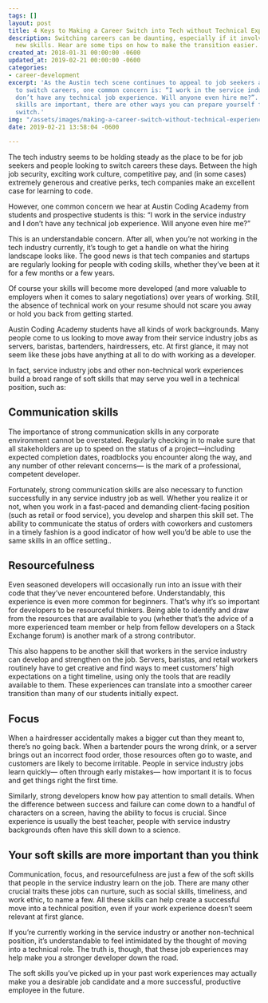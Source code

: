 ```yaml
---
tags: []
layout: post
title: 4 Keys to Making a Career Switch into Tech without Technical Experience
description: Switching careers can be daunting, especially if it involves learning
  new skills. Hear are some tips on how to make the transition easier.
created_at: 2018-01-31 00:00:00 -0600
updated_at: 2019-02-21 00:00:00 -0600
categories:
- career-development
excerpt: 'As the Austin tech scene continues to appeal to job seekers and people looking
  to switch careers, one common concern is: “I work in the service industry and I
  don’t have any technical job experience. Will anyone even hire me?”. While technical
  skills are important, there are other ways you can prepare yourself for a career
  switch.'
img: "/assets/images/making-a-career-switch-without-technical-experience-graphic.png"
date: 2019-02-21 13:58:04 -0600

---
```

The tech industry seems to be holding steady as the place to be for job seekers and people looking to switch careers these days. Between the high job security, exciting work culture, competitive pay, and (in some cases) extremely generous and creative perks, tech companies make an excellent case for learning to code.

However, one common concern we hear at Austin Coding Academy from students and prospective students is this: “I work in the service industry and I don’t have any technical job experience. Will anyone even hire me?”

This is an understandable concern. After all, when you’re not working in the tech industry currently, it’s tough to get a handle on what the hiring landscape looks like. The good news is that tech companies and startups are regularly looking for people with coding skills, whether they’ve been at it for a few months or a few years.

Of course your skills will become more developed (and more valuable to employers when it comes to salary negotiations) over years of working. Still, the absence of technical work on your resume should not scare you away or hold you back from getting started.

Austin Coding Academy students have all kinds of work backgrounds. Many people come to us looking to move away from their service industry jobs as servers, baristas, bartenders, hairdressers, etc. At first glance, it may not seem like these jobs have anything at all to do with working as a developer.

In fact, service industry jobs and other non-technical work experiences build a broad range of soft skills that may serve you well in a technical position, such as:

## Communication skills

The importance of strong communication skills in any corporate environment cannot be overstated. Regularly checking in to make sure that all stakeholders are up to speed on the status of a project—including expected completion dates, roadblocks you encounter along the way, and any number of other relevant concerns— is the mark of a professional, competent developer.

Fortunately, strong communication skills are also necessary to function successfully in any service industry job as well. Whether you realize it or not, when you work in a fast-paced and demanding client-facing position (such as retail or food service), you develop and sharpen this skill set. The ability to communicate the status of orders with coworkers and customers in a timely fashion is a good indicator of how well you’d be able to use the same skills in an office setting..

## Resourcefulness

Even seasoned developers will occasionally run into an issue with their code that they’ve never encountered before. Understandably, this experience is even more common for beginners. That’s why it’s so important for developers to be resourceful thinkers. Being able to identify and draw from the resources that are available to you (whether that’s the advice of a more experienced team member or help from fellow developers on a Stack Exchange forum) is another mark of a strong contributor.

This also happens to be another skill that workers in the service industry can develop and strengthen on the job. Servers, baristas, and retail workers routinely have to get creative and find ways to meet customers’ high expectations on a tight timeline, using only the tools that are readily available to them. These experiences can translate into a smoother career transition than many of our students initially expect.

## Focus

When a hairdresser accidentally makes a bigger cut than they meant to, there’s no going back. When a bartender pours the wrong drink, or a server brings out an incorrect food order, those resources often go to waste, and customers are likely to become irritable. People in service industry jobs learn quickly— often through early mistakes— how important it is to focus and get things right the first time.

Similarly, strong developers know how pay attention to small details. When the difference between success and failure can come down to a handful of characters on a screen, having the ability to focus is crucial. Since experience is usually the best teacher, people with service industry backgrounds often have this skill down to a science.

## Your soft skills are more important than you think

Communication, focus, and resourcefulness are just a few of the soft skills that people in the service industry learn on the job. There are many other crucial traits these jobs can nurture, such as social skills, timeliness, and work ethic, to name a few. All these skills can help create a successful move into a technical position, even if your work experience doesn’t seem relevant at first glance.

If you’re currently working in the service industry or another non-technical position, it’s understandable to feel intimidated by the thought of moving into a technical role. The truth is, though, that these job experiences may help make you a stronger developer down the road.

The soft skills you’ve picked up in your past work experiences may actually make you a desirable job candidate and a more successful, productive employee in the future.